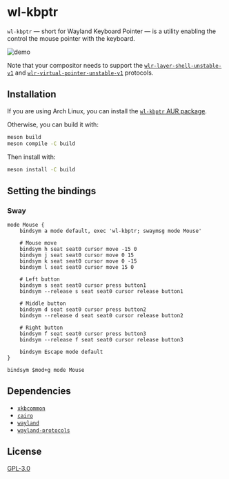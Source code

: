 # wl-kbptr

`wl-kbptr` &mdash; short for Wayland Keyboard Pointer &mdash; is a utility enabling the control the mouse pointer with the keyboard.

![demo](https://user-images.githubusercontent.com/19509728/235551237-c19a53ba-475f-4670-b9ec-2a84138094c9.gif)

Note that your compositor needs to support the [`wlr-layer-shell-unstable-v1`](https://wayland.app/protocols/wlr-layer-shell-unstable-v1) and [`wlr-virtual-pointer-unstable-v1`](https://wayland.app/protocols/wlr-virtual-pointer-unstable-v1) protocols.

## Installation

If you are using Arch Linux, you can install the [`wl-kbptr` AUR package](https://aur.archlinux.org/packages/wl-kbptr).

Otherwise, you can build it with:

```bash
meson build
meson compile -C build
```

Then install with:

```bash
meson install -C build
```

## Setting the bindings

### Sway

```
mode Mouse {
    bindsym a mode default, exec 'wl-kbptr; swaymsg mode Mouse'

    # Mouse move
    bindsym h seat seat0 cursor move -15 0
    bindsym j seat seat0 cursor move 0 15
    bindsym k seat seat0 cursor move 0 -15
    bindsym l seat seat0 cursor move 15 0

    # Left button
    bindsym s seat seat0 cursor press button1
    bindsym --release s seat seat0 cursor release button1

    # Middle button
    bindsym d seat seat0 cursor press button2
    bindsym --release d seat seat0 cursor release button2

    # Right button
    bindsym f seat seat0 cursor press button3
    bindsym --release f seat seat0 cursor release button3

    bindsym Escape mode default
}

bindsym $mod+g mode Mouse
```

## Dependencies

- [`xkbcommon`](https://xkbcommon.org)
- [`cairo`](https://cairographics.org)
- [`wayland`](https://wayland.freedesktop.org)
- [`wayland-protocols`](https://gitlab.freedesktop.org/wayland/wayland-protocols)


## License

[GPL-3.0](./LICENSE)
